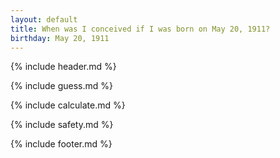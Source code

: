 ```yaml
---
layout: default
title: When was I conceived if I was born on May 20, 1911?
birthday: May 20, 1911
---
```


{% include header.md %}

{% include guess.md %}

{% include calculate.md %}

{% include safety.md %}

{% include footer.md %}



